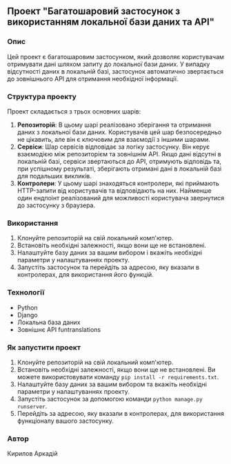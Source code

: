 ## Проект "Багатошаровий застосунок з використанням локальної бази даних та API"

### Опис
Цей проект є багатошаровим застосунком, який дозволяє користувачам отримувати дані шляхом запиту до локальної бази даних. У випадку відсутності даних в локальній базі, застосунок автоматично звертається до зовнішнього API для отримання необхідної інформації.

### Структура проекту
Проект складається з трьох основних шарів:
1. **Репозиторій**: В цьому шарі реалізовано зберігання та отримання даних з локальної бази даних. Користувачів цей шар безпосередньо не цікавить, але він є ключовим для взаємодії з іншими шарами.
2. **Сервіси**: Шар сервісів відповідає за логіку застосунку. Він керує взаємодією між репозиторієм та зовнішнім API. Якщо дані відсутні в локальній базі, сервіси звертаються до API, отримують відповідь та, при успішному результаті, зберігають отримані дані в локальній базі для подальших викликів.
3. **Контролери**: У цьому шарі знаходяться контролери, які приймають HTTP-запити від користувачів та відповідають на них. Найменше один ендпоінт реалізований для можливості користувача звернутися до застосунку з браузера.

### Використання
1. Клонуйте репозиторій на свій локальний комп'ютер.
2. Встановіть необхідні залежності, якщо вони ще не встановлені.
3. Налаштуйте базу даних за вашим вибором і вкажіть необхідні параметри у налаштуваннях проекту.
4. Запустіть застосунок та перейдіть за адресою, яку вказали в контролерах, для використання його функцій.

### Технології
- Python
- Django
- Локальна база даних
- Зовнішнє API funtranslations

### Як запустити проект
1. Клонуйте репозиторій на свій локальний комп'ютер.
2. Встановіть необхідні залежності, якщо вони ще не встановлені. Ви можете використовувати команду `pip install -r requirements.txt`.
3. Налаштуйте базу даних за вашим вибором та вкажіть необхідні параметри у налаштуваннях проекту.
4. Запустіть застосунок за допомогою команди `python manage.py runserver`.
5. Перейдіть за адресою, яку вказали в контролерах, для використання функціоналу вашого застосунку.


### Автор
Кирилов Аркадій


